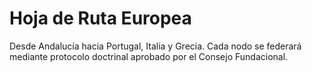 # Hoja de Ruta Europea
Desde Andalucía hacia Portugal, Italia y Grecia. Cada nodo se federará mediante protocolo doctrinal aprobado por el Consejo Fundacional.